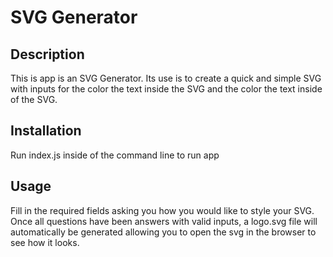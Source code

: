 # SVG Generator

## Description

This is app is an SVG Generator. Its use is to create a quick and simple SVG with inputs for the color the text inside the SVG and the color the text inside of the SVG.  

## Installation

Run index.js inside of the command line to run app

## Usage

Fill in the required fields asking you how you would like to style your SVG. Once all questions have been answers with valid inputs, a logo.svg file will automatically be generated allowing you to open the svg in the browser to see how it looks.